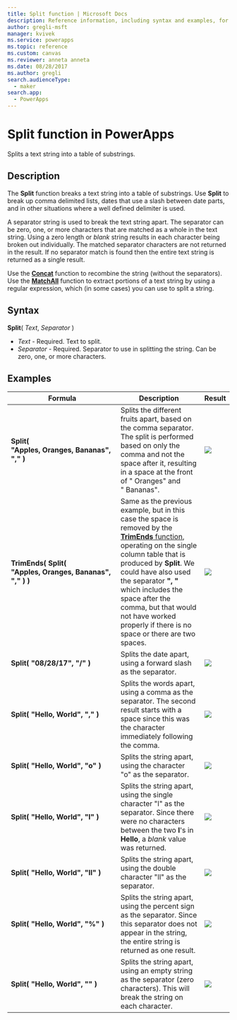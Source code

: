 ```yaml
---
title: Split function | Microsoft Docs
description: Reference information, including syntax and examples, for the Split function in PowerApps
author: gregli-msft
manager: kvivek
ms.service: powerapps
ms.topic: reference
ms.custom: canvas
ms.reviewer: anneta anneta
ms.date: 08/28/2017
ms.author: gregli
search.audienceType: 
  - maker
search.app: 
  - PowerApps
---
```

# Split function in PowerApps
Splits a text string into a table of substrings.

## Description
The **Split** function breaks a text string into a table of substrings.  Use **Split** to break up comma delimited lists, dates that use a slash between date parts, and in other situations where a well defined delimiter is used.  

A separator string is used to break the text string apart.  The separator can be zero, one, or more characters that are matched as a whole in the text string.  Using a zero length or *blank* string results in each character being broken out individually.  The matched separator characters are not returned in the result.  If no separator match is found then the entire text string is returned as a single result.

Use the **[Concat](function-concatenate.md)** function to recombine the string (without the separators). Use the **[MatchAll](function-ismatch.md)** function to extract portions of a text string by using a regular expression, which (in some cases) you can use to split a string. 

## Syntax
**Split**( *Text*, *Separator* )

* *Text* - Required.  Text to split.
* *Separator* - Required.  Separator to use in splitting the string.  Can be zero, one, or more characters.

## Examples

| Formula | Description | Result |
| --- | --- | --- |
| **Split( "Apples,&nbsp;Oranges,&nbsp;Bananas", "," )** |Splits the different fruits apart, based on the comma separator.  The split is performed based on only the comma and not the space after it, resulting in a space at the front of "&nbsp;Oranges" and "&nbsp;Bananas". |<style> img { max-width: none; } </style> ![](media/function-split/fruit1.png) |
| **TrimEnds( Split( "Apples,&nbsp;Oranges,&nbsp;Bananas", "," ) )** |Same as the previous example, but in this case the space is removed by the [**TrimEnds** function](function-trim.md), operating on the single column table that is produced by **Split**. We could have also used the separator **",&nbsp;"** which includes the space after the comma, but that would not have worked properly if there is no space or there are two spaces. |<style> img { max-width: none; } </style> ![](media/function-split/fruit2.png) |
| **Split( "08/28/17", "/" )** |Splits the date apart, using a forward slash as the separator. |<style> img { max-width: none; } </style> ![](media/function-split/date.png) |
| **Split( "Hello,&nbsp;World", "," )** |Splits the words apart, using a comma as the separator.  The second result starts with a space since this was the character immediately following the comma. |<style> img { max-width: none; } </style> ![](media/function-split/comma.png) |
| **Split( "Hello,&nbsp;World", "o" )** |Splits the string apart, using the character "o" as the separator. |<style> img { max-width: none; } </style> ![](media/function-split/o.png) |
| **Split( "Hello,&nbsp;World", "l" )** |Splits the string apart, using the single character "l" as the separator. Since there were no characters between the two **l**'s in **Hello**, a *blank* value was returned. |<style> img { max-width: none; } </style> ![](media/function-split/l.png) |
| **Split( "Hello,&nbsp;World", "ll" )** |Splits the string apart, using the double character "ll" as the separator. |<style> img { max-width: none; } </style> ![](media/function-split/ll.png) |
| **Split( "Hello,&nbsp;World", "%" )** |Splits the string apart, using the percent sign as the separator. Since this separator does not appear in the string, the entire string is returned as one result. |<style> img { max-width: none; } </style> ![](media/function-split/percent.png) |
| **Split( "Hello,&nbsp;World", "" )** |Splits the string apart, using an empty string as the separator (zero characters). This will break the string on each character. |<style> img { max-width: none; } </style> ![](media/function-split/none.png) |

